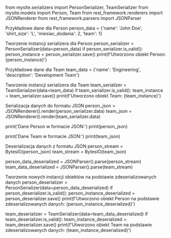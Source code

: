 from mysite.serializers import PersonSerializer, TeamSerializer from mysite.models import Person, Team from rest_framework.renderers import JSONRenderer from rest_framework.parsers import JSONParser

Przykładowe dane dla Person
person_data = {'name': 'John Doe', 'shirt_size': 'L', 'miesiac_dodania': 2, 'team': 1}

Tworzenie instancji serializera dla Person
person_serializer = PersonSerializer(data=person_data) if person_serializer.is_valid(): person_instance = person_serializer.save() print(f'Utworzono obiekt Person: {person_instance}')

Przykładowe dane dla Team
team_data = {'name': 'Engineering', 'description': 'Development Team'}

Tworzenie instancji serializera dla Team
team_serializer = TeamSerializer(data=team_data) if team_serializer.is_valid(): team_instance = team_serializer.save() print(f'Utworzono obiekt Team: {team_instance}')

Serializacja danych do formatu JSON
person_json = JSONRenderer().render(person_serializer.data) team_json = JSONRenderer().render(team_serializer.data)

print('Dane Person w formacie JSON:') print(person_json)

print('Dane Team w formacie JSON:') print(team_json)

Deserializacja danych z formatu JSON
person_stream = BytesIO(person_json) team_stream = BytesIO(team_json)

person_data_deserialized = JSONParser().parse(person_stream) team_data_deserialized = JSONParser().parse(team_stream)

Tworzenie nowych instancji obiektów na podstawie zdeserializowanych danych
person_deserializer = PersonSerializer(data=person_data_deserialized) if person_deserializer.is_valid(): person_instance_deserialized = person_deserializer.save() print(f'Utworzono obiekt Person na podstawie zdeserializowanych danych: {person_instance_deserialized}')

team_deserializer = TeamSerializer(data=team_data_deserialized) if team_deserializer.is_valid(): team_instance_deserialized = team_deserializer.save() print(f'Utworzono obiekt Team na podstawie zdeserializowanych danych: {team_instance_deserialized}')